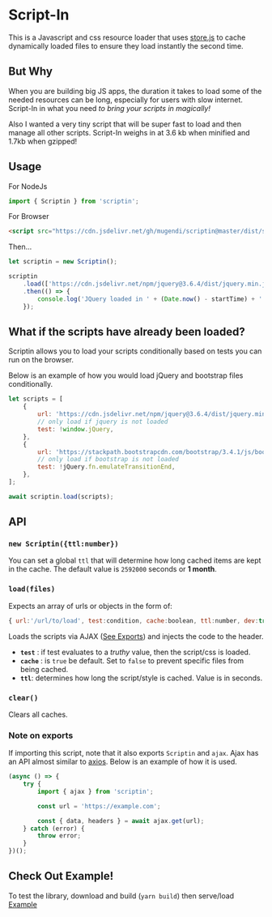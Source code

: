 <!--
 Copyright (c) 2023 Anthony Mugendi

 This software is released under the MIT License.
 https://opensource.org/licenses/MIT
-->

# Script-In

This is a Javascript and css resource loader that uses [store.js](https://github.com/marcuswestin/store.js) to cache dynamically loaded files to ensure they load instantly the second time.

## But Why

When you are building big JS apps, the duration it takes to load some of the needed resources can be long, especially for users with slow internet. Script-In in what you need _to bring your scripts in magically!_

Also I wanted a very tiny script that will be super fast to load and then manage all other scripts. Script-In weighs in at 3.6 kb when minified and 1.7kb when gzipped!

## Usage

For NodeJs

```javascript
import { Scriptin } from 'scriptin';
```

For Browser

```html
<script src="https://cdn.jsdelivr.net/gh/mugendi/scriptin@master/dist/scriptin.min.js"></script>
```

Then...

```javascript
let scriptin = new Scriptin();

scriptin
    .load(['https://cdn.jsdelivr.net/npm/jquery@3.6.4/dist/jquery.min.js'])
    .then(() => {
        console.log('JQuery loaded in ' + (Date.now() - startTime) + ' ms');
    });
```

## What if the scripts have already been loaded?

Scriptin allows you to load your scripts conditionally based on tests you can run on the browser.

Below is an example of how you would load jQuery and bootstrap files conditionally.

```javascript
let scripts = [
    {
        url: 'https://cdn.jsdelivr.net/npm/jquery@3.6.4/dist/jquery.min.js',
        // only load if jquery is not loaded
        test: !window.jQuery,
    },
    {
        url: 'https://stackpath.bootstrapcdn.com/bootstrap/3.4.1/js/bootstrap.min.js',
        // only load if bootstrap is not loaded
        test: !jQuery.fn.emulateTransitionEnd,
    },
];

await scriptin.load(scripts);
```

## API

### `new Scriptin({ttl:number})`

You can set a global `ttl` that will determine how long cached items are kept in the cache. The default value is `2592000` seconds or **1 month**.

### **`load(files)`**

Expects an array of urls or objects in the form of:

```javascript
{ url:'/url/to/load', test:condition, cache:boolean, ttl:number, dev:true }
```

Loads the scripts via AJAX ([See Exports](#note-on-exports)) and injects the code to the header.

-   **`test`** : if test evaluates to a _truthy_ value, then the script/css is loaded.
-   **`cache`** : is `true` be default. Set to `false` to prevent specific files from being cached.
-   **`ttl`**: determines how long the script/style is cached. Value is in seconds.

### **`clear()`**

Clears all caches.

### Note on exports

If importing this script, note that it also exports
`Scriptin` and `ajax`. Ajax has an API almost similar to [axios](https://www.npmjs.com/package/axios). Below is an example of how it is used.

```javascript
(async () => {
    try {
        import { ajax } from 'scriptin';

        const url = 'https://example.com';

        const { data, headers } = await ajax.get(url);
    } catch (error) {
        throw error;
    }
})();
```

## Check Out Example!

To test the library, download and build (`yarn build`) then serve/load [Example](./example/)
